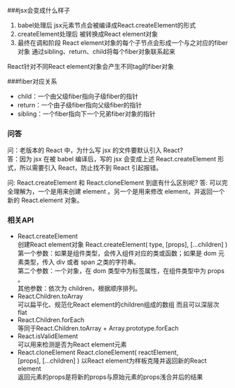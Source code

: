 ###jsx会变成什么样子  
1. babel处理后 jsx元素节点会被编译成React.createElement的形式  
2. createElement处理后 被转换成React element对象  
3. 最终在调和阶段 React element对象的每个子节点会形成一个与之对应的fiber对象 通过sibling、return、child将每个fiber对象联系起来  

React针对不同React element对象会产生不同tag的fiber对象

###fiber对应关系  
* child：一个由父级fiber指向子级fiber的指针  
* return：一个由子级fiber指向父级fiber的指针  
* sibling：一个fiber指向下一个兄弟fiber对象的指针  

### 问答  
问：老版本的 React 中，为什么写 jsx 的文件要默认引入 React?  
答：因为 jsx 在被 babel 编译后，写的 jsx 会变成上述 React.createElement 形式，所以需要引入 React，防止找不到 React 引起报错。

问: React.createElement 和 React.cloneElement 到底有什么区别呢?
答: 可以完全理解为，一个是用来创建 element 。另一个是用来修改 element，并返回一个新的 React.element 对象。

### 相关API  
- React.createElement  
创建React element对象
React.createElement(
    type,
    [props],
    [...children]
)  
第一个参数：如果是组件类型，会传入组件对应的类或函数；如果是 dom 元素类型，传入 div 或者 span 之类的字符串。  
第二个参数：一个对象，在 dom 类型中为标签属性，在组件类型中为 props 。  
其他参数：依次为 children，根据顺序排列。  
- React.Children.toArray  
可以扁平化、规范化React element的children组成的数组 而且可以深层次flat  
- React.Children.forEach  
等同于React.Children.toArray + Array.prototype.forEach
- React.isValidElement  
可以用来检测是否为React element元素  
- React.cloneElement
React.cloneElement(
    reactElement,   
    [props],
    [...children]
)
以React element为样板克隆并返回新的React element  
返回元素的props是将新的props与原始元素的props浅合并后的结果

